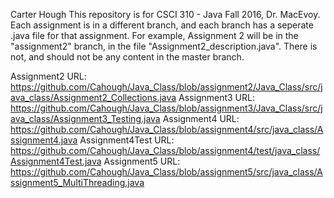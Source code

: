 Carter Hough
This repository is for CSCI 310 - Java Fall 2016, Dr. MacEvoy.
Each assignment is in a different branch, and each branch has a seperate .java file for that assignment.
For example, Assignment 2 will be in the "assignment2" branch, in the file "Assignment2_description.java".
There is not, and should not be any content in the master branch.

Assignment2 URL: https://github.com/Cahough/Java_Class/blob/assignment2/Java_Class/src/java_class/Assignment2_Collections.java
Assignment3 URL: https://github.com/Cahough/Java_Class/blob/assignment3/Java_Class/src/java_class/Assignment3_Testing.java
Assignment4 URL:
https://github.com/Cahough/Java_Class/blob/assignment4/src/java_class/Assignment4.java
Assignment4Test URL:
https://github.com/Cahough/Java_Class/blob/assignment4/test/java_class/Assignment4Test.java
Assignment5 URL:
https://github.com/Cahough/Java_Class/blob/assignment5/src/java_class/Assignment5_MultiThreading.java
